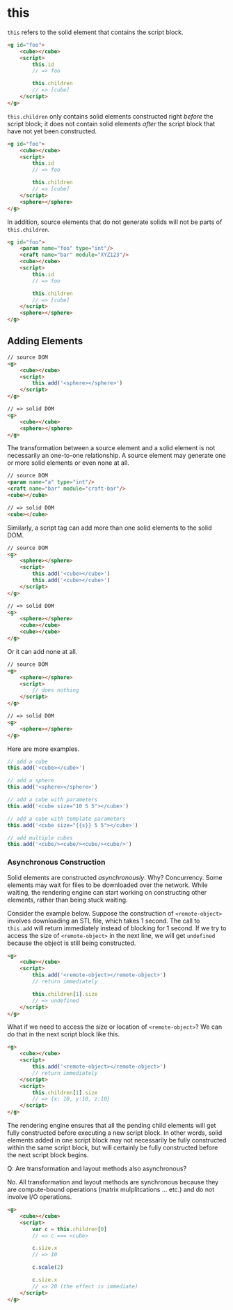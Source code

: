 # this

`this` refers to the solid element that contains the script block.

```html
<g id="foo">
	<cube></cube>
	<script>
		this.id
		// => foo

		this.children
		// => [cube]
	</script>
</g>
```

`this.children` only contains solid elements constructed right _before_ the script block; it does not contain solid elements _after_ the script block that have not yet been constructed.

```html
<g id="foo">
	<cube></cube>
	<script>
		this.id
		// => foo

		this.children
		// => [cube]
	</script>
	<sphere></sphere>
</g>
```

In addition, source elements that do not generate solids will not be parts of  `this.children`.

```html
<g id="foo">
	<param name="foo" type="int"/>
	<craft name="bar" module="XYZ123"/>
	<cube></cube>
	<script>
		this.id
		// => foo

		this.children
		// => [cube]
	</script>
	<sphere></sphere>
</g>
```


## Adding Elements

```html
// source DOM
<g>
	<cube></cube>
	<script>
		this.add('<sphere></sphere>')
	</script>
</g>

// => solid DOM
<g>
	<cube></cube>
	<sphere></sphere>
</g>
```

The transformation between a source element and a solid element is not necessarily an one-to-one relationship. A source element may generate one or more solid elements or even none at all.

```html
// source DOM
<param name="a" type="int"/>
<craft name="bar" module="craft-bar"/>
<cube></cube>

// => solid DOM
<cube></cube>
```

Similarly, a script tag can add more than one solid elements to the solid DOM.

```html
// source DOM
<g>
	<sphere></sphere>
	<script>
		this.add('<cube></cube>')
		this.add('<cube></cube>')
	</script>
</g>

// => solid DOM
<g>
	<sphere></sphere>
	<cube></cube>
	<cube></cube>
</g>
```

Or it can add none at all.

```html
// source DOM
<g>
	<sphere></sphere>
	<script>
		// does nothing
	</script>
</g>

// => solid DOM
<g>
	<sphere></sphere>
</g>
```

Here are more examples.

```javascript
// add a cube
this.add('<cube></cube>')

// add a sphere
this.add('<sphere></sphere>')

// add a cube with parameters
this.add('<cube size="10 5 5"></cube>')

// add a cube with template parameters
this.add('<cube size="{{s}} 5 5"></cube>')

// add multiple cubes
this.add('<cube/><cube/><cube/><cube/>')
```

### Asynchronous Construction

Solid elements are constructed _asynchronously_. Why? Concurrency. Some elements may wait for files to be downloaded over the network. While waiting, the rendering engine can start working on constructing other elements, rather than being stuck waiting.

Consider the example below. Suppose the construction of `<remote-object>` involves downloading an STL file, which takes 1 second. The call to `this.add` will return immediately instead of blocking for 1 second. If we try to access the size of `<remote-object>` in the next line, we will get `undefined` because the object is still being constructed.

```html
<g>
	<cube></cube>
	<script>
		this.add('<remote-object></remote-object>')
		// return immediately

		this.children[1].size
		// => undefined
	</script>
</g>
```

What if we need to access the size or location of `<remote-object>`? We can do that in the next script block like this.

```html
<g>
	<cube></cube>
	<script>
		this.add('<remote-object></remote-object>')
		// return immediately
	</script>
	<script>
		this.children[1].size
		// => {x: 10, y:10, z:10}
	</script>
</g>
```

The rendering engine ensures that all the pending child elements will get fully constructed before executing a new script block. In other words, solid elements added in one script block may not necessarily be fully constructed within the same script block, but will certainly be fully constructed before the next script block begins.

Q: Are transformation and layout methods also asynchronous?

No. All transformation and layout methods are synchronous because they are compute-bound operations (matrix mulplitcations ... etc.) and do not involve I/O operations.

```html
<g>
	<cube></cube>
	<script>
		var c = this.children[0]
		// => c === <cube>

		c.size.x
		// => 10

		c.scale(2)

		c.size.x
		// => 20 (the effect is immediate)
	</script>
</g>
```

